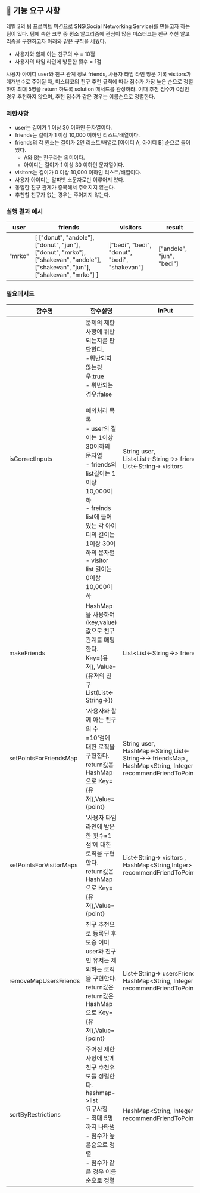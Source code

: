 ## 🚀 기능 요구 사항

레벨 2의 팀 프로젝트 미션으로 SNS(Social Networking Service)를 만들고자 하는 팀이 있다. 팀에 속한 크루 중 평소 알고리즘에 관심이 많은 미스터코는 친구 추천 알고리즘을 구현하고자 아래와 같은 규칙을 세웠다.

- 사용자와 함께 아는 친구의 수 = 10점 
- 사용자의 타임 라인에 방문한 횟수 = 1점

사용자 아이디 user와 친구 관계 정보 friends, 사용자 타임 라인 방문 기록 visitors가 매개변수로 주어질 때, 미스터코의 친구 추천 규칙에 따라 점수가 가장 높은 순으로 정렬하여 최대 5명을 return 하도록 solution 메서드를 완성하라. 이때 추천 점수가 0점인 경우 추천하지 않으며, 추천 점수가 같은 경우는 이름순으로 정렬한다.

### 제한사항

- user는 길이가 1 이상 30 이하인 문자열이다.
- friends는 길이가 1 이상 10,000 이하인 리스트/배열이다.
- friends의 각 원소는 길이가 2인 리스트/배열로 [아이디 A, 아이디 B] 순으로 들어있다.
  - A와 B는 친구라는 의미이다.
  - 아이디는 길이가 1 이상 30 이하인 문자열이다.
- visitors는 길이가 0 이상 10,000 이하인 리스트/배열이다.
- 사용자 아이디는 알파벳 소문자로만 이루어져 있다.
- 동일한 친구 관계가 중복해서 주어지지 않는다.
- 추천할 친구가 없는 경우는 주어지지 않는다.

### 실행 결과 예시

| user | friends | visitors | result |
| --- | --- | --- | --- |
| "mrko" | [ ["donut", "andole"], ["donut", "jun"], ["donut", "mrko"], ["shakevan", "andole"], ["shakevan", "jun"], ["shakevan", "mrko"] ] | ["bedi", "bedi", "donut", "bedi", "shakevan"] | ["andole", "jun", "bedi"] |


### 필요메서드

| 함수명                    | 함수설명                                                                                                                                                                                                                                        | InPut                                                                                                                   | OutPut                                      |  
|------------------------|---------------------------------------------------------------------------------------------------------------------------------------------------------------------------------------------------------------------------------------------|-------------------------------------------------------------------------------------------------------------------------|---------------------------------------------|
| isCorrectInputs        | 문제의 제한사항에 위반되는지를 판단한다.<br/>-위반되지 않는경우:true<br/>- 위반되는경우:false<br/><br/>예외처리 목록<br/>- user의 길이는 1이상 30이하의 문자열<br/>- friends의 list길이는 1이상 10,000이하<br/>- freinds list에 들어있는 각 아이디의 길이는 1이상 30이하의 문자열<br/>- visitor list 길이는 0이상 10,000이하<br/> | String user, <br/>List<List<-String->> friends, <br/>List<-String-> visitors                                            | boolean                                     |
| makeFriends            | HashMap을 사용하여 (key,value)값으로 친구관계를 매핑한다.<br/>Key={유저}, Value={유저의 친구 List(List<-String->)}                                                                                                                                                  | List<List<-String->> friends                                                                                            | HashMap<-String,List<-String->-> friendsMap |
| setPointsForFriendsMap | '사용자와 함께 아는 친구의 수=10'점에 대한 로직을 구현한다.<br/>return값은 HashMap으로 Key={유저},Value={point}                                                                                                                                                          | String user, <br/>HashMap<-String,List<-String->-> friendsMap , <br/>HashMap<String, Integer> recommendFriendToPointMap | void                                        |
| setPointsForVisitorMaps       | '사용자 타임라인에 밤운한 횟수=1점'에 대한 로직을 구현한다. <br/>return값은 HashMap으로 Key={유저},Value={point}                                                                                                                                                          | List<-String-> visitors , <br/>HashMap<String,Intger> recommendFriendToPointMap                                         | void                                        |
| removeMapUsersFriends    | 친구 추천으로 등록된 후보중 이미 user와 친구인 유저는 제외하는 로직을 구현한다.<br/>return값은 return값은 HashMap으로 Key={유저},Value={point}                                                                                                                                      | List<-String-> usersFriends <br/>   HashMap<String, Integer> recommendFriendToPointMap                                  | void                                        |                                                  |
| sortByRestrictions     | 주어진 제한사항에 맞게 친구 추천후보를 정렬한다.<br/>hashmap->list <br/>요구사항<br/>  - 최대 5명까지 나타냄<br/> - 점수가 높은순으로 정렬<br/> - 점수가 같은 경우 이름순으로 정렬                                                                                                                   | HashMap<String, Integer> recommendFriendToPointMap                                                                                           | List<-String-> recommendedSortedList        |                 |
